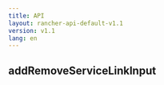 ```yaml
---
title: API
layout: rancher-api-default-v1.1
version: v1.1
lang: en
---
```


## addRemoveServiceLinkInput





